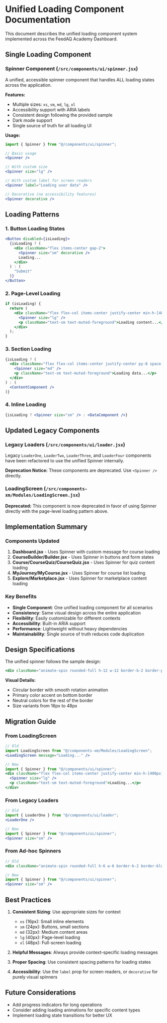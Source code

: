 # Unified Loading Component Documentation

This document describes the unified loading component system implemented across the FeedAQ Academy Dashboard.

## Single Loading Component

### Spinner Component (`/src/components/ui/spinner.jsx`)

A unified, accessible spinner component that handles ALL loading states across the application.

**Features:**
- Multiple sizes: `xs`, `sm`, `md`, `lg`, `xl`
- Accessibility support with ARIA labels
- Consistent design following the provided sample
- Dark mode support
- Single source of truth for all loading UI

**Usage:**
```jsx
import { Spinner } from "@/components/ui/spinner";

// Basic usage
<Spinner />

// With custom size
<Spinner size="lg" />

// With custom label for screen readers
<Spinner label="Loading user data" />

// Decorative (no accessibility features)
<Spinner decorative />
```

## Loading Patterns

### 1. Button Loading States
```jsx
<Button disabled={isLoading}>
  {isLoading ? (
    <div className="flex items-center gap-2">
      <Spinner size="sm" decorative />
      Loading...
    </div>
  ) : (
    "Submit"
  )}
</Button>
```

### 2. Page-Level Loading
```jsx
if (isLoading) {
  return (
    <div className="flex flex-col items-center justify-center min-h-[400px] space-y-4">
      <Spinner size="lg" />
      <p className="text-sm text-muted-foreground">Loading content...</p>
    </div>
  );
}
```

### 3. Section Loading
```jsx
{isLoading ? (
  <div className="flex flex-col items-center justify-center py-8 space-y-4">
    <Spinner size="md" />
    <p className="text-sm text-muted-foreground">Loading data...</p>
  </div>
) : (
  <ContentComponent />
)}
```

### 4. Inline Loading
```jsx
{isLoading ? <Spinner size="sm" /> : <DataComponent />}
```

## Updated Legacy Components

### Legacy Loaders (`/src/components/ui/loader.jsx`)
Legacy `LoaderOne`, `LoaderTwo`, `LoaderThree`, and `LoaderFour` components have been refactored to use the unified Spinner internally.

**Deprecation Notice:** These components are deprecated. Use `<Spinner />` directly.

### LoadingScreen (`/src/components-xm/Modules/LoadingScreen.jsx`)
**Deprecated:** This component is now deprecated in favor of using Spinner directly with the page-level loading pattern above.

## Implementation Summary

### Components Updated

1. **Dashboard.jsx** - Uses Spinner with custom message for course loading
2. **CourseBuilder/Builder.jsx** - Uses Spinner in buttons and form states
3. **Course/CourseQuiz/CourseQuiz.jsx** - Uses Spinner for quiz content loading
4. **MyJourney/MyCourse.jsx** - Uses Spinner for course list loading
5. **Explore/Marketplace.jsx** - Uses Spinner for marketplace content loading

### Key Benefits

- **Single Component**: One unified loading component for all scenarios
- **Consistency**: Same visual design across the entire application
- **Flexibility**: Easily customizable for different contexts
- **Accessibility**: Built-in ARIA support
- **Performance**: Lightweight without heavy dependencies
- **Maintainability**: Single source of truth reduces code duplication

## Design Specifications

The unified spinner follows the sample design:
```jsx
<div className="animate-spin rounded-full h-12 w-12 border-b-2 border-primary"></div>
```

**Visual Details:**
- Circular border with smooth rotation animation
- Primary color accent on bottom border
- Neutral colors for the rest of the border
- Size variants from 16px to 48px

## Migration Guide

### From LoadingScreen
```jsx
// Old
import LoadingScreen from "@/components-xm/Modules/LoadingScreen";
<LoadingScreen message="Loading..." />

// New
import { Spinner } from "@/components/ui/spinner";
<div className="flex flex-col items-center justify-center min-h-[400px] space-y-4">
  <Spinner size="lg" />
  <p className="text-sm text-muted-foreground">Loading...</p>
</div>
```

### From Legacy Loaders
```jsx
// Old
import { LoaderOne } from "@/components/ui/loader";
<LoaderOne />

// New
import { Spinner } from "@/components/ui/spinner";
<Spinner size="sm" />
```

### From Ad-hoc Spinners
```jsx
// Old
<div className="animate-spin rounded-full h-6 w-6 border-b-2 border-blue-600"></div>

// New
import { Spinner } from "@/components/ui/spinner";
<Spinner size="sm" />
```

## Best Practices

1. **Consistent Sizing**: Use appropriate sizes for context
   - `xs` (16px): Small inline elements
   - `sm` (24px): Buttons, small sections
   - `md` (32px): Medium content areas
   - `lg` (40px): Page-level loading
   - `xl` (48px): Full-screen loading

2. **Helpful Messages**: Always provide context-specific loading messages

3. **Proper Spacing**: Use consistent spacing patterns for loading states

4. **Accessibility**: Use the `label` prop for screen readers, or `decorative` for purely visual spinners

## Future Considerations

- Add progress indicators for long operations
- Consider adding loading animations for specific content types
- Implement loading state transitions for better UX
